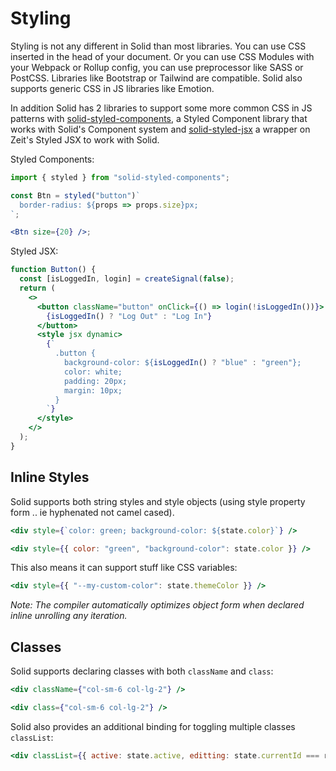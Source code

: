 # Styling

Styling is not any different in Solid than most libraries. You can use CSS inserted in the head of your document. Or you can use CSS Modules with your Webpack or Rollup config, you can use preprocessor like SASS or PostCSS. Libraries like Bootstrap or Tailwind are compatible. Solid also supports generic CSS in JS libraries like Emotion.

In addition Solid has 2 libraries to support some more common CSS in JS patterns with [solid-styled-components](https://github.com/ryansolid/solid/blob/master/packages/solid-styled-components), a Styled Component library that works with Solid's Component system and [solid-styled-jsx](https://github.com/ryansolid/solid/blob/master/packages/solid-styled-jsx) a wrapper on Zeit's Styled JSX to work with Solid.

Styled Components:

```jsx
import { styled } from "solid-styled-components";

const Btn = styled("button")`
  border-radius: ${props => props.size}px;
`;

<Btn size={20} />;
```

Styled JSX:

```jsx
function Button() {
  const [isLoggedIn, login] = createSignal(false);
  return (
    <>
      <button className="button" onClick={() => login(!isLoggedIn())}>
        {isLoggedIn() ? "Log Out" : "Log In"}
      </button>
      <style jsx dynamic>
        {`
          .button {
            background-color: ${isLoggedIn() ? "blue" : "green"};
            color: white;
            padding: 20px;
            margin: 10px;
          }
        `}
      </style>
    </>
  );
}
```

## Inline Styles

Solid supports both string styles and style objects (using style property form .. ie hyphenated not camel cased).

```jsx
<div style={`color: green; background-color: ${state.color}`} />

<div style={{ color: "green", "background-color": state.color }} />
```

This also means it can support stuff like CSS variables:

```jsx
<div style={{ "--my-custom-color": state.themeColor }} />
```

_Note: The compiler automatically optimizes object form when declared inline unrolling any iteration._

## Classes

Solid supports declaring classes with both `className` and `class`:

```jsx
<div className={"col-sm-6 col-lg-2"} />

<div class={"col-sm-6 col-lg-2"} />
```

Solid also provides an additional binding for toggling multiple classes `classList`:

```jsx
<div classList={{ active: state.active, editting: state.currentId === row.id }} />
```

